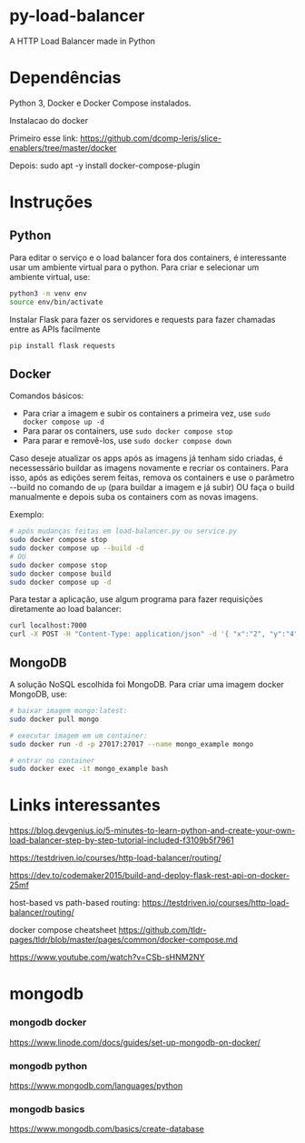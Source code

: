 # py-load-balancer

A HTTP Load Balancer made in Python

# Dependências

Python 3, Docker e Docker Compose instalados.

Instalacao do docker

Primeiro esse link:
https://github.com/dcomp-leris/slice-enablers/tree/master/docker

Depois:
sudo apt -y install docker-compose-plugin

# Instruções

## Python

Para editar o serviço e o load balancer fora dos containers, é interessante usar um ambiente virtual para o python. Para criar e selecionar um ambiente virtual, use:

```bash
python3 -m venv env
source env/bin/activate
```

Instalar Flask para fazer os servidores e requests para fazer chamadas entre as APIs facilmente

```bash
pip install flask requests
```

## Docker

Comandos básicos:

- Para criar a imagem e subir os containers a primeira vez, use `sudo docker compose up -d`
- Para parar os containers, use `sudo docker compose stop`
- Para parar e removê-los, use `sudo docker compose down`

Caso deseje atualizar os apps após as imagens já tenham sido criadas, é necessessário buildar as imagens novamente e recriar os containers. Para isso, após as edições serem feitas, remova os containers e use o parâmetro --build no comando de `up` (para buildar a imagem e já subir) OU faça o build manualmente e depois suba os containers com as novas imagens.

Exemplo:

```bash
# após mudanças feitas em load-balancer.py ou service.py
sudo docker compose stop
sudo docker compose up --build -d
# OU
sudo docker compose stop
sudo docker compose build
sudo docker compose up -d
```

Para testar a aplicação, use algum programa para fazer requisições diretamente ao load balancer:

```bash
curl localhost:7000
curl -X POST -H "Content-Type: application/json" -d '{ "x":"2", "y":"4"}' http://localhost:7000/power
```

## MongoDB

A solução NoSQL escolhida foi MongoDB. Para criar uma imagem docker MongoDB, use:

```bash
# baixar imagem mongo:latest:
sudo docker pull mongo

# executar imagem em um container:
sudo docker run -d -p 27017:27017 --name mongo_example mongo

# entrar no container
sudo docker exec -it mongo_example bash
```

# Links interessantes

https://blog.devgenius.io/5-minutes-to-learn-python-and-create-your-own-load-balancer-step-by-step-tutorial-included-f3109b5f7961

https://testdriven.io/courses/http-load-balancer/routing/

https://dev.to/codemaker2015/build-and-deploy-flask-rest-api-on-docker-25mf

host-based vs path-based routing:
https://testdriven.io/courses/http-load-balancer/routing/

docker compose cheatsheet https://github.com/tldr-pages/tldr/blob/master/pages/common/docker-compose.md

https://www.youtube.com/watch?v=CSb-sHNM2NY

# mongodb

### mongodb docker

https://www.linode.com/docs/guides/set-up-mongodb-on-docker/

### mongodb python

https://www.mongodb.com/languages/python

### mongodb basics

https://www.mongodb.com/basics/create-database
